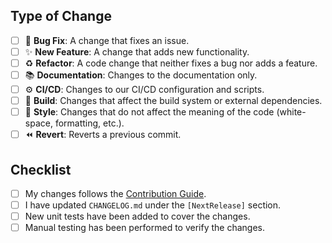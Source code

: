 <!--
Thank you for contributing to Agent Enforcer!

If your PR is a work in progress, please mark it as a draft.
-->

## Type of Change

<!--
Please check the box that best describes the nature of your change.
-->

-   [ ] 🐛 **Bug Fix**: A change that fixes an issue.
-   [ ] ✨ **New Feature**: A change that adds new functionality.
-   [ ] ♻️ **Refactor**: A code change that neither fixes a bug nor adds a feature.
-   [ ] 📚 **Documentation**: Changes to the documentation only.
-   [ ] ⚙️ **CI/CD**: Changes to our CI/CD configuration and scripts.
-   [ ] 🔨 **Build**: Changes that affect the build system or external dependencies.
-   [ ] 🎨 **Style**: Changes that do not affect the meaning of the code (white-space, formatting, etc.).
-   [ ] ⏪ **Revert**: Reverts a previous commit.

## Checklist

<!--
Go over all the following points, and put an `x` in all the boxes that apply.
-->

-   [ ] My changes follows the [Contribution Guide](CONTRIBUTING.md).
-   [ ] I have updated `CHANGELOG.md` under the `[NextRelease]` section.
-   [ ] New unit tests have been added to cover the changes.
-   [ ] Manual testing has been performed to verify the changes.
